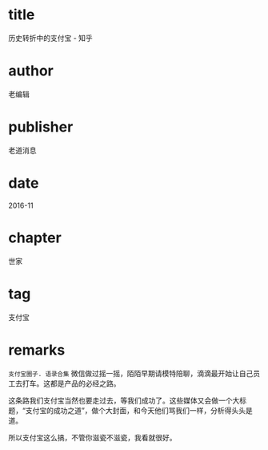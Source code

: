 # title
历史转折中的支付宝 - 知乎

# author
老编辑

# publisher
老道消息

# date
2016-11

# chapter
世家

# tag
支付宝

# remarks
`支付宝圈子. 语录合集`
微信做过摇一摇，陌陌早期请模特陪聊，滴滴最开始让自己员工去打车。这都是产品的必经之路。

这条路我们支付宝当然也要走过去，等我们成功了。这些媒体又会做一个大标题，“支付宝的成功之道”，做个大封面，和今天他们骂我们一样，分析得头头是道。


所以支付宝这么搞，不管你滋瓷不滋瓷，我看就很好。